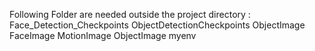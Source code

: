 Following Folder are needed outside the project directory :
    Face_Detection_Checkpoints
    ObjectDetectionCheckpoints
    ObjectImage
    FaceImage
    MotionImage
    ObjectImage
    myenv

